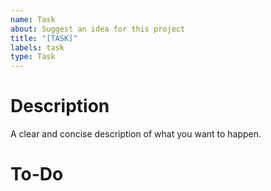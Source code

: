 ```yaml
---
name: Task
about: Suggest an idea for this project
title: "[TASK]"
labels: task
type: Task
---
```


# Description
A clear and concise description of what you want to happen.

# To-Do
